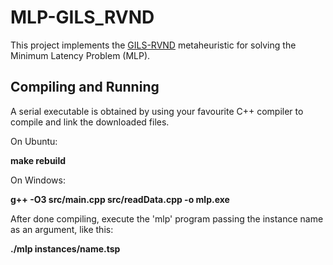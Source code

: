 # MLP-GILS_RVND
This project implements the [GILS-RVND](https://www.sciencedirect.com/science/article/abs/pii/S037722171200269X) metaheuristic for solving the Minimum Latency Problem (MLP).

Compiling and Running
----------------------
A serial executable is obtained by using your favourite C++ compiler to compile and link the downloaded files.

On Ubuntu:

**make rebuild**

On Windows:

**g++ -O3 src/main.cpp src/readData.cpp -o mlp.exe**

After done compiling, execute the 'mlp' program passing the instance name as an argument, like this:

**./mlp instances/name.tsp**

